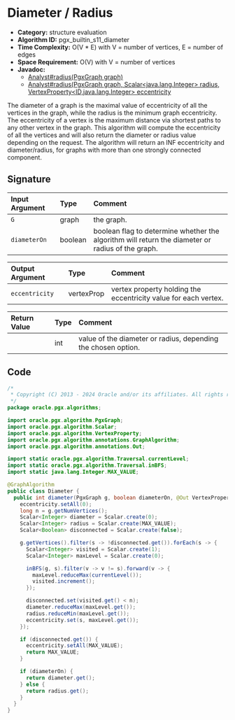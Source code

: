 # Diameter / Radius

- **Category:** structure evaluation
- **Algorithm ID:** pgx_builtin_s11_diameter
- **Time Complexity:** O(V * E) with V = number of vertices, E = number of edges
- **Space Requirement:** O(V) with V = number of vertices
- **Javadoc:**
  - [Analyst#radius(PgxGraph graph)](https://docs.oracle.com/en/database/oracle/property-graph/24.4/spgjv/oracle/pgx/api/Analyst.html#radius_oracle_pgx_api_PgxGraph_)
  - [Analyst#radius(PgxGraph graph, Scalar<java.lang.Integer> radius, VertexProperty<ID,java.lang.Integer> eccentricity](https://docs.oracle.com/en/database/oracle/property-graph/24.4/spgjv/oracle/pgx/api/Analyst.html#radius_oracle_pgx_api_PgxGraph_oracle_pgx_api_Scalar_oracle_pgx_api_VertexProperty_)

The diameter of a graph is the maximal value of eccentricity of all the vertices in the graph, while the radius is the minimum graph eccentricity. The eccentricity of a vertex is the maximum distance via shortest paths to any other vertex in the graph. This algorithm will compute the eccentricity of all the vertices and will also return the diameter or radius value depending on the request. The algorithm will return an INF eccentricity and diameter/radius, for graphs with more than one strongly connected component.

## Signature

| Input Argument | Type | Comment |
| :--- | :--- | :--- |
| `G` | graph | the graph. |
| `diameterOn` | boolean | boolean flag to determine whether the algorithm will return the diameter or radius of the graph. |

| Output Argument | Type | Comment |
| :--- | :--- | :--- |
| `eccentricity` | vertexProp<int> | vertex property holding the eccentricity value for each vertex. |

| Return Value | Type | Comment |
| :--- | :--- | :--- |
| | int | value of the diameter or radius, depending the chosen option. |

## Code

```java
/*
 * Copyright (C) 2013 - 2024 Oracle and/or its affiliates. All rights reserved.
 */
package oracle.pgx.algorithms;

import oracle.pgx.algorithm.PgxGraph;
import oracle.pgx.algorithm.Scalar;
import oracle.pgx.algorithm.VertexProperty;
import oracle.pgx.algorithm.annotations.GraphAlgorithm;
import oracle.pgx.algorithm.annotations.Out;

import static oracle.pgx.algorithm.Traversal.currentLevel;
import static oracle.pgx.algorithm.Traversal.inBFS;
import static java.lang.Integer.MAX_VALUE;

@GraphAlgorithm
public class Diameter {
  public int diameter(PgxGraph g, boolean diameterOn, @Out VertexProperty<Integer> eccentricity) {
    eccentricity.setAll(0);
    long n = g.getNumVertices();
    Scalar<Integer> diameter = Scalar.create(0);
    Scalar<Integer> radius = Scalar.create(MAX_VALUE);
    Scalar<Boolean> disconnected = Scalar.create(false);

    g.getVertices().filter(s -> !disconnected.get()).forEach(s -> {
      Scalar<Integer> visited = Scalar.create(1);
      Scalar<Integer> maxLevel = Scalar.create(0);

      inBFS(g, s).filter(v -> v != s).forward(v -> {
        maxLevel.reduceMax(currentLevel());
        visited.increment();
      });

      disconnected.set(visited.get() < n);
      diameter.reduceMax(maxLevel.get());
      radius.reduceMin(maxLevel.get());
      eccentricity.set(s, maxLevel.get());
    });

    if (disconnected.get()) {
      eccentricity.setAll(MAX_VALUE);
      return MAX_VALUE;
    }

    if (diameterOn) {
      return diameter.get();
    } else {
      return radius.get();
    }
  }
}
```
